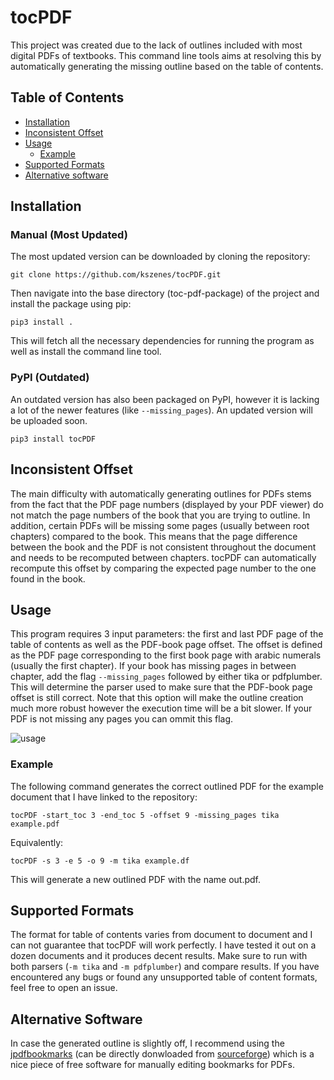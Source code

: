 # tocPDF
This project was created due to the lack of outlines included with most digital PDFs of textbooks.
This command line tools aims at resolving this by automatically generating the missing outline based on the table of contents.

## Table of Contents
- [Installation](#installation)
- [Inconsistent Offset](#inconsistent-offset)
- [Usage](#usage)
  - [Example](#example)
- [Supported Formats](#supported-formats)
- [Alternative software](#alternative-software)

## Installation

### Manual (Most Updated)
The most updated version can be downloaded by cloning the repository:

```shell
git clone https://github.com/kszenes/tocPDF.git
```

Then navigate into the base directory (toc-pdf-package) of the project and install the package using pip:

```shell
pip3 install .
```

This will fetch all the necessary dependencies for running the program as well as install the command line tool.

### PyPI (Outdated)
An outdated version has also been packaged on PyPI, however it is lacking a lot of the newer features (like `--missing_pages`). An updated version will be uploaded soon.

```shell
pip3 install tocPDF
```
## Inconsistent Offset
The main difficulty with automatically generating outlines for PDFs stems from the fact that the PDF page numbers (displayed by your PDF viewer) do not match the page numbers of the book that you are trying to outline. In addition, certain PDFs will be missing some pages (usually between root chapters) compared to the book. This means that the page difference between the book and the PDF is not consistent throughout the document and needs to be recomputed between chapters. tocPDF can automatically recompute this offset by comparing the expected page number to the one found in the book.


## Usage
This program requires 3 input parameters: the first and last PDF page of the table of contents as well as the PDF-book page offset. The offset is defined as the PDF page corresponding to the first book page with arabic numerals (usually the first chapter). If your book has missing pages in between chapter, add the flag `--missing_pages` followed by either tika or pdfplumber. This will determine the parser used to make sure that the PDF-book page offset is still correct. Note that this option will make the outline creation much more robust however the execution time will be a bit slower. If your PDF is not missing any pages you can ommit this flag.

![usage](img/usage.png)

### Example
The following command generates the correct outlined PDF for the example document that I have linked to the repository:
```shell
tocPDF -start_toc 3 -end_toc 5 -offset 9 -missing_pages tika example.pdf
```
Equivalently:

```shell
tocPDF -s 3 -e 5 -o 9 -m tika example.df
```
This will generate a new outlined PDF with the name out.pdf.

## Supported Formats

The format for table of contents varies from document to document and I can not guarantee that tocPDF will work perfectly. I have tested it out on a dozen documents and it produces decent results. Make sure to run with both parsers (`-m tika` and `-m pdfplumber`) and compare results. If you have encountered any bugs or found any unsupported table of content formats, feel free to open an issue.

## Alternative Software
In case the generated outline is slightly off, I recommend using the [jpdfbookmarks](https://github.com/SemanticBeeng/jpdfbookmarks) (can be directly donwloaded from [sourceforge](https://sourceforge.net/projects/jpdfbookmarks/)) which is a nice piece of free software for manually editing bookmarks for PDFs.




